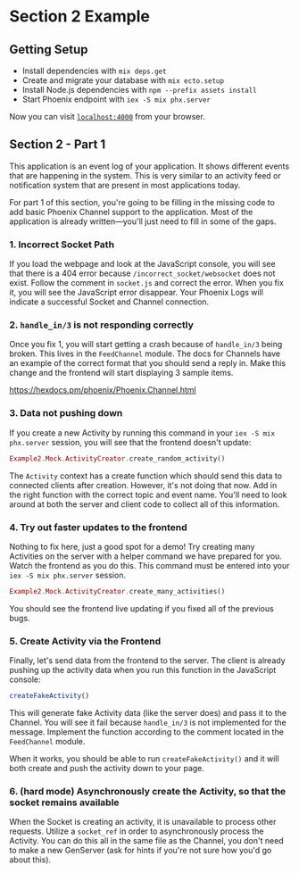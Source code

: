 # Section 2 Example

## Getting Setup

  * Install dependencies with `mix deps.get`
  * Create and migrate your database with `mix ecto.setup`
  * Install Node.js dependencies with `npm --prefix assets install`
  * Start Phoenix endpoint with `iex -S mix phx.server`

Now you can visit [`localhost:4000`](http://localhost:4000) from your browser.

## Section 2 - Part 1

This application is an event log of your application. It shows different events that are happening in
the system. This is very similar to an activity feed or notification system that are present in most
applications today.

For part 1 of this section, you're going to be filling in the missing code to add basic Phoenix Channel
support to the application. Most of the application is already written—you'll just need to fill in some
of the gaps.

### 1. Incorrect Socket Path

If you load the webpage and look at the JavaScript console, you will see that there is a 404 error because
`/incorrect_socket/websocket` does not exist. Follow the comment in `socket.js` and correct the error. When
you fix it, you will see the JavaScript error disappear. Your Phoenix Logs will indicate a successful Socket
and Channel connection.

### 2. `handle_in/3` is not responding correctly

Once you fix 1, you will start getting a crash because of `handle_in/3` being broken. This lives in the
`FeedChannel` module. The docs for Channels have an example of the correct format that you should send
a reply in. Make this change and the frontend will start displaying 3 sample items.

https://hexdocs.pm/phoenix/Phoenix.Channel.html

### 3. Data not pushing down

If you create a new Activity by running this command in your `iex -S mix phx.server` session, you will see
that the frontend doesn't update:

```elixir
Example2.Mock.ActivityCreator.create_random_activity()
```

The `Activity` context has a create function which should send this data to connected clients after creation.
However, it's not doing that now. Add in the right function with the correct topic and event name. You'll need
to look around at both the server and client code to collect all of this information.

### 4. Try out faster updates to the frontend

Nothing to fix here, just a good spot for a demo! Try creating many Activities on the server with a helper command
we have prepared for you. Watch the frontend as you do this. This command must be entered into
your `iex -S mix phx.server` session.

```elixir
Example2.Mock.ActivityCreator.create_many_activities()
```

You should see the frontend live updating if you fixed all of the previous bugs.

### 5. Create Activity via the Frontend

Finally, let's send data from the frontend to the server. The client is already pushing up the activity data
when you run this function in the JavaScript console:

```javascript
createFakeActivity()
```

This will generate fake Activity data (like the server does) and pass it to the Channel. You will see it fail
because `handle_in/3` is not implemented for the message. Implement the function according to the comment
located in the `FeedChannel` module.

When it works, you should be able to run `createFakeActivity()` and it will both create and push the activity
down to your page.

### 6. (hard mode) Asynchronously create the Activity, so that the socket remains available

When the Socket is creating an activity, it is unavailable to process other requests. Utilize a `socket_ref` in
order to asynchronously process the Activity. You can do this all in the same file as the Channel, you don't need
to make a new GenServer (ask for hints if you're not sure how you'd go about this).
